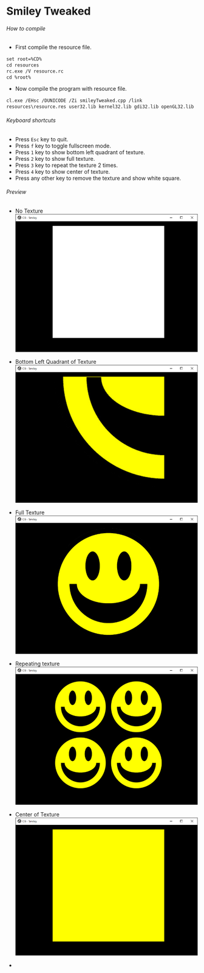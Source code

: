 Smiley Tweaked
==============

###### How to compile

- First compile the resource file.

```
set root=%CD%
cd resources
rc.exe /V resource.rc
cd %root%
```

- Now compile the program with resource file.

```
cl.exe /EHsc /DUNICODE /Zi smileyTweaked.cpp /link resources\resource.res user32.lib kernel32.lib gdi32.lib openGL32.lib
```

###### Keyboard shortcuts
- Press ```Esc``` key to quit.
- Press ```f``` key to toggle fullscreen mode.
- Press ```1``` key to show bottom left quadrant of texture.
- Press ```2``` key to show full texture.
- Press ```3``` key to repeat the texture 2 times.
- Press ```4``` key to show center of texture.
- Press any other key to remove the texture and show white square.

###### Preview

- No Texture
![whiteSquare][whiteSquare-image]

- Bottom Left Quadrant of Texture
![bottomLeftQuadrant][bottomLeftQuadrant-image]

- Full Texture
![fullTexture][fullTexture-image]

- Repeating texture
![repeatTexture][repeatTexture-image]

- Center of Texture
![centerOfTexture][centerOfTexture-image]

<!-- Image declaration -->

-
[whiteSquare-image]: ./preview/whiteSquare.png "White Square"
[bottomLeftQuadrant-image]: ./preview/bottomLeftQuadrant.png "Bottom Left Quadrant"
[fullTexture-image]: ./preview/fullTexture.png "Full Texture"
[repeatTexture-image]: ./preview/repeatTexture.png "Repeat Texture"
[centerOfTexture-image]: ./preview/centerOfTexture.png "Center Of Texture"
